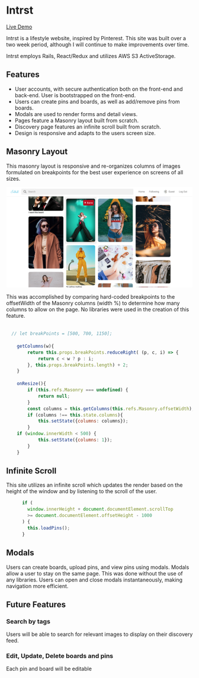 # Intrst

[Live Demo](https://intrst.herokuapp.com/)

Intrst is a lifestyle website, inspired by Pinterest. This site was built over a two week period, although I will continue to make improvements over time.

Intrst employs Rails, React/Redux and utilizes AWS S3 ActiveStorage. 

## Features 

* User accounts, with secure authentication both on the front-end and back-end. User is bootstrapped on the front-end.
* Users can create pins and boards, as well as add/remove pins from boards.
* Modals are used to render forms and detail views.
* Pages feature a Masonry layout built from scratch.
* Discovery page features an infinite scroll built from scratch.
* Design is responsive and adapts to the users screen size.

## Masonry Layout

This masonry layout is responsive and re-organizes columns of images formulated on breakpoints for the best user experience on screens of all sizes. 

![Masonry Grid Full Screen](https://github.com/domobritton/Intrst/blob/master/pinterest/Screen%20Shot%202018-10-19%20at%209.12.18%20AM.png)

This was accomplished by comparing hard-coded breakpoints to the offsetWidth of the Masonry columns (width %) to determine how many columns to allow on the page. No libraries were used in the creation of this feature.

```js

  // let breakPoints = [500, 700, 1150];
  
	getColumns(w){
		return this.props.breakPoints.reduceRight( (p, c, i) => {
			return c < w ? p : i;
		}, this.props.breakPoints.length) + 2;
	}

	onResize(){
		if (this.refs.Masonry === undefined) {
			return null;
		}
		const columns = this.getColumns(this.refs.Masonry.offsetWidth);
		if (columns !== this.state.columns){
			this.setState({columns: columns});
		}
    if (window.innerWidth < 500) {
			this.setState({columns: 1});
		}
	}

```
## Infinite Scroll

This site utilizes an infinite scroll which updates the render based on the height of the window and by listening to the scroll of the user.

```js
      if (
        window.innerHeight + document.documentElement.scrollTop
        >= document.documentElement.offsetHeight - 1000
      ) {
        this.loadPins();
      }
```
## Modals
Users can create boards, upload pins, and view pins using modals. Modals allow a user to stay on the same page. This was done without the use of any libraries. Users can open and close modals instantaneously, making navigation more efficient.

## Future Features

### Search by tags

Users will be able to search for relevant images to display on their discovery feed.

### Edit, Update, Delete boards and pins

Each pin and board will be editable
